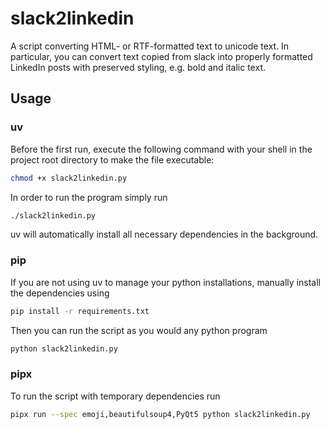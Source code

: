 # slack2linkedin
A script converting HTML- or RTF-formatted text to unicode text. In particular, you can convert text copied from slack into properly formatted LinkedIn posts with preserved styling, e.g. bold and italic text.

## Usage

### uv

Before the first run, execute the following command with your shell in the project root directory to make the file executable:

```bash
chmod +x slack2linkedin.py
```

In order to run the program simply run

```bash
./slack2linkedin.py
```

uv will automatically install all necessary dependencies in the background.

### pip

If you are not using uv to manage your python installations, manually install the dependencies using

```bash
pip install -r requirements.txt
```

Then you can run the script as you would any python program

```bash
python slack2linkedin.py
```

### pipx

To run the script with temporary dependencies run

```bash
pipx run --spec emoji,beautifulsoup4,PyQt5 python slack2linkedin.py
```

